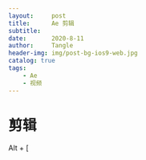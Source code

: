 ```yaml
---
layout:     post
title:      Ae 剪辑
subtitle:   
date:       2020-8-11
author:     Tangle
header-img: img/post-bg-ios9-web.jpg
catalog: true
tags:
    - Ae
    - 视频
---
```


# 剪辑

Alt + [
